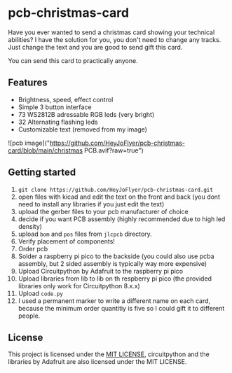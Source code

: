# pcb-christmas-card

Have you ever wanted to send a christmas card showing your technical abilities? I have the solution for you, you don't need to change any tracks. Just change the text and you are good to send gift this card.

You can send this card to practically anyone.

## Features

- Brightness, speed, effect control
- Simple 3 button interface
- 73 WS2812B adressable RGB leds (very bright)
- 32 Alternating flashing leds
- Customizable text (removed from my image)

![pcb image]("https://github.com/HeyJoFlyer/pcb-christmas-card/blob/main/christmas PCB.avif?raw=true")

## Getting started

1. `git clone https://github.com/HeyJoFlyer/pcb-christmas-card.git`
1. open files with kicad and edit the text on the front and back (you dont need to install any libraries if you just edit the text)
1. upload the gerber files to your pcb manufacturer of choice
1. decide if you want PCB assembly (highly recommended due to high led density)
1. upload `bom` and `pos` files from `jlcpcb` directory.
1. Verify placement of components!
1. Order pcb
1. Solder a raspberry pi pico to the backside (you could also use pcba assembly, but 2 sided assembly is typically way more expensive)
1. Upload Circuitpython by Adafruit to the raspberry pi pico
1. Upload libraries from lib to lib on th respberry pi pico (the provided libraries only work for Circuitpython 8.x.x)
1. Upload `code.py`
1. I used a permanent marker to write a different name on each card, because the minimum order quantitiy is five so I could gift it to different people.

## License
This project is licensed under the [MIT LICENSE](LICENSE), circuitpython and the libraries by Adafruit are also licensed under the MIT LICENSE.